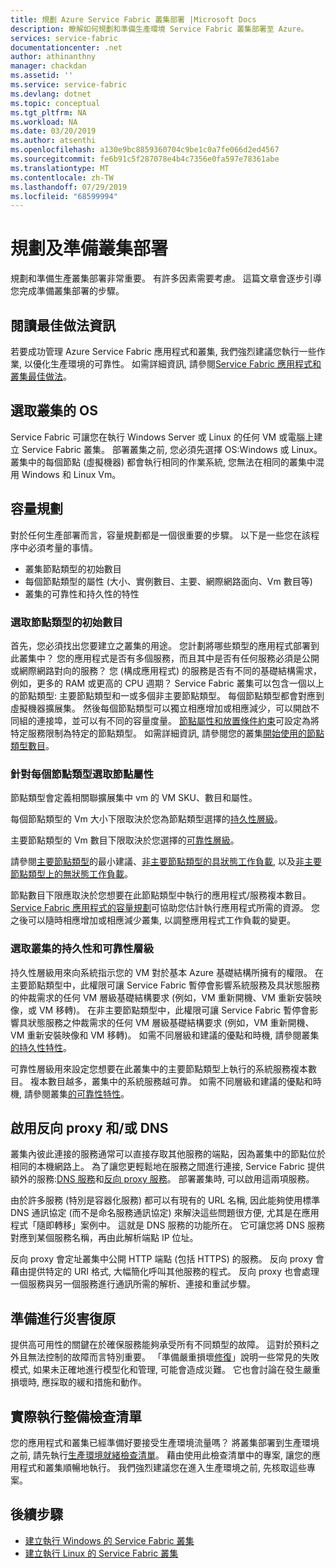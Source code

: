 ```yaml
---
title: 規劃 Azure Service Fabric 叢集部署 |Microsoft Docs
description: 瞭解如何規劃和準備生產環境 Service Fabric 叢集部署至 Azure。
services: service-fabric
documentationcenter: .net
author: athinanthny
manager: chackdan
ms.assetid: ''
ms.service: service-fabric
ms.devlang: dotnet
ms.topic: conceptual
ms.tgt_pltfrm: NA
ms.workload: NA
ms.date: 03/20/2019
ms.author: atsenthi
ms.openlocfilehash: a130e9bc8859360704c9be1c0a7fe066d2ed4567
ms.sourcegitcommit: fe6b91c5f287078e4b4c7356e0fa597e78361abe
ms.translationtype: MT
ms.contentlocale: zh-TW
ms.lasthandoff: 07/29/2019
ms.locfileid: "68599994"
---
```

# <a name="plan-and-prepare-for-a-cluster-deployment"></a>規劃及準備叢集部署

規劃和準備生產叢集部署非常重要。  有許多因素需要考慮。  這篇文章會逐步引導您完成準備叢集部署的步驟。

## <a name="read-the-best-practices-information"></a>閱讀最佳做法資訊
若要成功管理 Azure Service Fabric 應用程式和叢集, 我們強烈建議您執行一些作業, 以優化生產環境的可靠性。  如需詳細資訊, 請參閱[Service Fabric 應用程式和叢集最佳做法](service-fabric-best-practices-overview.md)。

## <a name="select-the-os-for-the-cluster"></a>選取叢集的 OS
Service Fabric 可讓您在執行 Windows Server 或 Linux 的任何 VM 或電腦上建立 Service Fabric 叢集。  部署叢集之前, 您必須先選擇 OS:Windows 或 Linux。  叢集中的每個節點 (虛擬機器) 都會執行相同的作業系統, 您無法在相同的叢集中混用 Windows 和 Linux Vm。

## <a name="capacity-planning"></a>容量規劃
對於任何生產部署而言，容量規劃都是一個很重要的步驟。 以下是一些您在該程序中必須考量的事情。

* 叢集節點類型的初始數目 
* 每個節點類型的屬性 (大小、實例數目、主要、網際網路面向、Vm 數目等)
* 叢集的可靠性和持久性的特性

### <a name="select-the-initial-number-of-node-types"></a>選取節點類型的初始數目
首先，您必須找出您要建立之叢集的用途。 您計劃將哪些類型的應用程式部署到此叢集中？ 您的應用程式是否有多個服務，而且其中是否有任何服務必須是公開或網際網路對向的服務？ 您 (構成應用程式) 的服務是否有不同的基礎結構需求，例如，更多的 RAM 或更高的 CPU 週期？ Service Fabric 叢集可以包含一個以上的節點類型: 主要節點類型和一或多個非主要節點類型。 每個節點類型都會對應到虛擬機器擴展集。 然後每個節點類型可以獨立相應增加或相應減少，可以開啟不同組的連接埠，並可以有不同的容量度量。 [節點屬性和放置條件約束][placementconstraints]可設定為將特定服務限制為特定的節點類型。  如需詳細資訊, 請參閱您的叢集[開始使用的節點類型數目](service-fabric-cluster-capacity.md#the-number-of-node-types-your-cluster-needs-to-start-out-with)。

### <a name="select-node-properties-for-each-node-type"></a>針對每個節點類型選取節點屬性
節點類型會定義相關聯擴展集中 vm 的 VM SKU、數目和屬性。

每個節點類型的 Vm 大小下限取決於您為節點類型選擇的[持久性層級][durability]。

主要節點類型的 Vm 數目下限取決於您選擇的[可靠性層級][reliability]。

請參閱[主要節點類型](service-fabric-cluster-capacity.md#primary-node-type---capacity-guidance)的最小建議、[非主要節點類型的具狀態工作負載](service-fabric-cluster-capacity.md#non-primary-node-type---capacity-guidance-for-stateful-workloads), 以及[非主要節點類型上的無狀態工作負載](service-fabric-cluster-capacity.md#non-primary-node-type---capacity-guidance-for-stateless-workloads)。 

節點數目下限應取決於您想要在此節點類型中執行的應用程式/服務複本數目。  [Service Fabric 應用程式的容量規劃](service-fabric-capacity-planning.md)可協助您估計執行應用程式所需的資源。 您之後可以隨時相應增加或相應減少叢集, 以調整應用程式工作負載的變更。 

### <a name="select-the-durability-and-reliability-levels-for-the-cluster"></a>選取叢集的持久性和可靠性層級
持久性層級用來向系統指示您的 VM 對於基本 Azure 基礎結構所擁有的權限。 在主要節點類型中，此權限可讓 Service Fabric 暫停會影響系統服務及具狀態服務的仲裁需求的任何 VM 層級基礎結構要求 (例如，VM 重新開機、VM 重新安裝映像，或 VM 移轉)。 在非主要節點類型中，此權限可讓 Service Fabric 暫停會影響具狀態服務之仲裁需求的任何 VM 層級基礎結構要求 (例如，VM 重新開機、VM 重新安裝映像和 VM 移轉)。  如需不同層級和建議的優點和時機, 請參閱叢集[的持久性特性][durability]。

可靠性層級用來設定您想要在此叢集中的主要節點類型上執行的系統服務複本數目。 複本數目越多，叢集中的系統服務越可靠。  如需不同層級和建議的優點和時機, 請參閱叢集[的可靠性特性][reliability]。 

## <a name="enable-reverse-proxy-andor-dns"></a>啟用反向 proxy 和/或 DNS
叢集內彼此連接的服務通常可以直接存取其他服務的端點，因為叢集中的節點位於相同的本機網路上。 為了讓您更輕鬆地在服務之間進行連接, Service Fabric 提供額外的服務:[DNS 服務](service-fabric-dnsservice.md)和[反向 proxy 服務](service-fabric-reverseproxy.md)。  部署叢集時, 可以啟用這兩項服務。

由於許多服務 (特別是容器化服務) 都可以有現有的 URL 名稱, 因此能夠使用標準 DNS 通訊協定 (而不是命名服務通訊協定) 來解決這些問題很方便, 尤其是在應用程式「隨即轉移」案例中。 這就是 DNS 服務的功能所在。 它可讓您將 DNS 服務對應到某個服務名稱，再由此解析端點 IP 位址。

反向 proxy 會定址叢集中公開 HTTP 端點 (包括 HTTPS) 的服務。 反向 proxy 會藉由提供特定的 URI 格式, 大幅簡化呼叫其他服務的程式。  反向 proxy 也會處理一個服務與另一個服務進行通訊所需的解析、連接和重試步驟。

## <a name="prepare-for-disaster-recovery"></a>準備進行災害復原
提供高可用性的關鍵在於確保服務能夠承受所有不同類型的故障。 這對於預料之外且無法控制的故障而言特別重要。 「準備嚴重損壞[修復](service-fabric-disaster-recovery.md)」說明一些常見的失敗模式, 如果未正確地進行模型化和管理, 可能會造成災難。 它也會討論在發生嚴重損壞時, 應採取的緩和措施和動作。

## <a name="production-readiness-checklist"></a>實際執行整備檢查清單
您的應用程式和叢集已經準備好要接受生產環境流量嗎？ 將叢集部署到生產環境之前, 請先執行[生產環境就緒檢查清單](service-fabric-production-readiness-checklist.md)。 藉由使用此檢查清單中的專案, 讓您的應用程式和叢集順暢地執行。 我們強烈建議您在進入生產環境之前, 先核取這些專案。

## <a name="next-steps"></a>後續步驟
* [建立執行 Windows 的 Service Fabric 叢集](service-fabric-best-practices-overview.md)
* [建立執行 Linux 的 Service Fabric 叢集](service-fabric-tutorial-create-vnet-and-linux-cluster.md)

[placementconstraints]: service-fabric-cluster-resource-manager-cluster-description.md#node-properties-and-placement-constraints
[durability]: service-fabric-cluster-capacity.md#the-durability-characteristics-of-the-cluster
[reliability]: service-fabric-cluster-capacity.md#the-reliability-characteristics-of-the-cluster